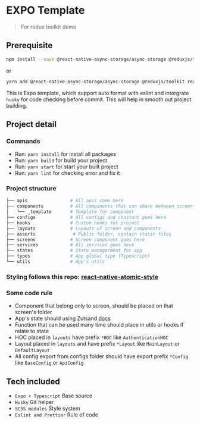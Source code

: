 # EXPO Template

> For redux toolkit demo

## Prerequisite

```bash
npm install --save @react-native-async-storage/async-storage @reduxjs/toolkit react-redux redux redux-persist
```
or

```bash
yarn add @react-native-async-storage/async-storage @reduxjs/toolkit react-redux redux redux-persist
```

This is Expo template, which support auto format with eslint and intergrate `husky` for code checking before commit. This will help in smooth out project building.

## Project detail

### Commands

- Run: `yarn install` for install all packages
- Run: `yarn build` for build your project
- Run: `yarn start` for start your built project
- Run: `yarn lint` for checking error and fix it

### Project structure

```py
├── apis                # All apis come here
├── components          # All components that can share between screen
│   └── _template       # Template for component
├── configs             # All configs and constant goes here
├── hooks               # Custom hooks for project
├── layouts             # Layouts of screen and components
├── asserts              # Public folder, contain static files
├── screens             # Screen component goes here
├── services            # All services goes here
├── states              # State managerment for app
├── types               # App global type (Typescript)
└── utils               # App's utils
```

### Styling follows this repo: [react-native-atomic-style](https://github.com/tctien342/react-native-atomic-style)

### Some code rule

- Component that belong only to screen, should be placed on that screen's folder
- App's state should using Zutsand [docs](https://github.com/pmndrs/zustand)
- Function that can be used many time should place in utils or hooks if relate to state
- HOC placed in `layouts` have prefix `*HOC` like `AuthenticationHOC`
- Layout placed in `layouts` and have prefix `*Layout` like `MainLayout` or `DefaultLayout`
- All config export from configs folder should have export prefix `*Config` like `BaseConfig` or `ApiConfig`

## Tech included

- `Expo + Typescript` Base source
- `Husky` Git helper
- `SCSS modules` Style system
- `Eslint and Prettier` Rule of code

